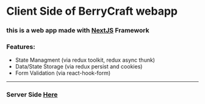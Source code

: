 # Client Side of BerryCraft webapp

### this is a web app made with [NextJS](https://nextjs.org/) Framework

### Features:

- State Managment (via redux toolkit, redux async thunk)
- Data/State Storage (via redux persist and cookies)
- Form Validation (via react-hook-form)

<hr>

### Server Side [Here](https://github.com/cofeek-codes/bc-web-backend)
